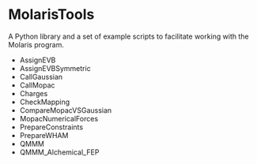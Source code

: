 # MolarisTools

A Python library and a set of example scripts to facilitate working with the Molaris program.

* AssignEVB
* AssignEVBSymmetric
* CallGaussian
* CallMopac
* Charges
* CheckMapping
* CompareMopacVSGaussian
* MopacNumericalForces
* PrepareConstraints
* PrepareWHAM
* QMMM
* QMMM\_Alchemical\_FEP
